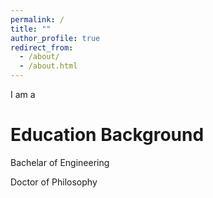 ```yaml
---
permalink: /
title: ""
author_profile: true
redirect_from: 
  - /about/
  - /about.html
---
```


I am a 

Education Background
======
Bachelar of Engineering

Doctor of Philosophy